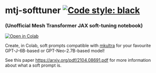 # mtj-softtuner [![Code style: black](https://img.shields.io/badge/code%20style-black-000000.svg)](https://github.com/psf/black)
### (Unofficial Mesh Transformer JAX soft-tuning notebook)

[![Open in Colab](https://colab.research.google.com/assets/colab-badge.svg)](https://colab.research.google.com/github/VE-FORBRYDERNE/mtj-softtuner/blob/main/mtj-softtuner.ipynb)

Create, in Colab, soft prompts compatible with [mkultra](https://github.com/corolla-johnson/mkultra) for your favourite GPT-J-6B-based or GPT-Neo-2.7B-based model!

See this paper https://arxiv.org/pdf/2104.08691.pdf for more information about what a soft prompt is.
